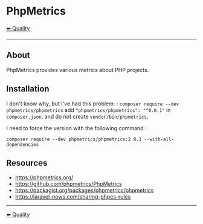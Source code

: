 # PhpMetrics

[⬅️ Quality](../quality.md)

---

## About

PhpMetrics provides various metrics about PHP projects.

## Installation

I don't know why, but I've had this problem: : `composer require --dev phpmetrics/phpmetrics` add `"phpmetrics/phpmetrics": "^0.0.1"` in `composer.json`, and do not create `vendor/bin/phpmetrics`.

I need to force the version with the following command :

```
composer require --dev phpmetrics/phpmetrics:2.8.1 --with-all-dependencies
```

## Resources

* https://phpmetrics.org/
* https://github.com/phpmetrics/PhpMetrics
* https://packagist.org/packages/phpmetrics/phpmetrics
* https://laravel-news.com/sharing-phpcs-rules

---

[⬅️ Quality](../quality.md)



